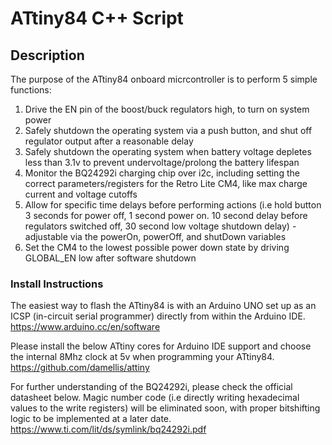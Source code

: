 # ATtiny84 C++ Script

## Description
The purpose of the ATtiny84 onboard micrcontroller is to perform 5 simple functions: 

1) Drive the EN pin of the boost/buck regulators high, to turn on system power 
2) Safely shutdown the operating system via a push button, and shut off regulator output after a reasonable delay  
3) Safely shutdown the operating system when battery voltage depletes less than 3.1v to prevent undervoltage/prolong the battery lifespan
4) Monitor the BQ24292i charging chip over i2c, including setting the correct parameters/registers for the Retro Lite CM4, like max charge current and voltage cutoffs
5) Allow for specific time delays before performing actions (i.e hold button 3 seconds for power off, 1 second power on. 10 second delay before regulators switched off, 30 second low voltage shutdown delay) - adjustable via the powerOn, powerOff, and shutDown variables
6) Set the CM4 to the lowest possible power down state by driving GLOBAL_EN low after software shutdown

### Install Instructions

The easiest way to flash the ATtiny84 is with an Arduino UNO set up as an ICSP (in-circuit serial programmer) directly from within the Arduino IDE.
https://www.arduino.cc/en/software

Please install the below ATtiny cores for Arduino IDE support and choose the internal 8Mhz clock at 5v when programming your ATtiny84. 
https://github.com/damellis/attiny

For further understanding of the BQ24292i, please check the official datasheet below. Magic number code (i.e directly writing hexadecimal values to the write registers) will be eliminated soon, with proper bitshifting logic to be implemented at a later date. 
https://www.ti.com/lit/ds/symlink/bq24292i.pdf


